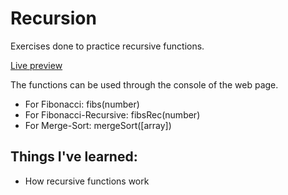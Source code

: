 # Recursion
<p>Exercises done to practice recursive functions.</p>
<a href="https://g-alessandro.github.io/Recursion/" target="_blank">Live preview</a>
<p>The functions can be used through the console of the web page.</p>
<ul>
  <li>For Fibonacci: fibs(number)</li>
  <li>For Fibonacci-Recursive:  fibsRec(number)</li>
  <li>For Merge-Sort: mergeSort([array])</li>
</ul>

<h2>Things I've learned:</h2>

<ul>
  <li>How recursive functions work</li>
</ul>
